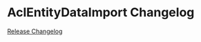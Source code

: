 # AclEntityDataImport Changelog

[Release Changelog](https://github.com/spryker/acl-entity-data-import/releases)
